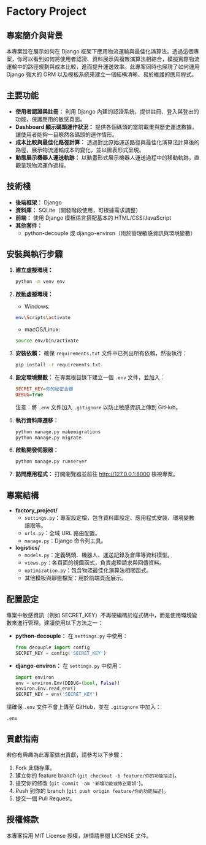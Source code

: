 # Factory Project

## 專案簡介與背景

本專案旨在展示如何在 Django 框架下應用物流運輸與最佳化演算法。透過這個專案，你可以看到如何將使用者認證、資料展示與複雜演算法相結合，模擬實際物流運輸中的路徑規劃與成本比較，進而提升運送效率。此專案同時也展現了如何運用 Django 強大的 ORM 以及模板系統來建立一個結構清晰、易於維護的應用程式。

## 主要功能

* **使用者認證與註冊：** 利用 Django 內建的認證系統，提供註冊、登入與登出的功能，保護應用的敏感頁面。
* **Dashboard 顯示碼頭運作狀況：** 提供各個碼頭的當前載重與歷史運送數據，讓使用者能夠一目瞭然各碼頭的運作情形。
* **成本比較與最佳化路徑計算：** 透過對比原始運送路徑與最佳化演算法計算後的路徑，展示物流運輸成本的變化，並以圖表形式呈現。
* **動態展示機器人運送軌跡：** 以動畫形式展示機器人運送過程中的移動軌跡，直觀呈現物流運作過程。

## 技術棧

* **後端框架：** Django
* **資料庫：** SQLite（開發階段使用，可根據需求調整）
* **前端：** 使用 Django 模板語言搭配基本的 HTML/CSS/JavaScript
* **其他套件：**
   * python-decouple 或 django-environ（用於管理敏感資訊與環境變數）

## 安裝與執行步驟

1. **建立虛擬環境：**
   ```bash
   python -m venv env
   ```

2. **啟動虛擬環境：**
   * Windows:
   ```bash
   env\Scripts\activate
   ```
   * macOS/Linux:
   ```bash
   source env/bin/activate
   ```

3. **安裝依賴：** 確保 `requirements.txt` 文件中已列出所有依賴，然後執行：
   ```bash
   pip install -r requirements.txt
   ```

4. **設定環境變數：** 在專案根目錄下建立一個 `.env` 文件，並加入：
   ```ini
   SECRET_KEY=你的秘密金鑰
   DEBUG=True
   ```
   注意：將 `.env` 文件加入 `.gitignore` 以防止敏感資訊上傳到 GitHub。

5. **執行資料庫遷移：**
   ```bash
   python manage.py makemigrations
   python manage.py migrate
   ```

6. **啟動開發伺服器：**
   ```bash
   python manage.py runserver
   ```

7. **訪問應用程式：** 打開瀏覽器並前往 http://127.0.0.1:8000 檢視專案。

## 專案結構

* **factory_project/**
   * `settings.py`：專案設定檔，包含資料庫設定、應用程式安裝、環境變數讀取等。
   * `urls.py`：全域 URL 路由配置。
   * `manage.py`：Django 命令列工具。
* **logistics/**
   * `models.py`：定義碼頭、機器人、運送記錄及倉庫等資料模型。
   * `views.py`：各頁面的視圖函式，負責處理請求與回傳資料。
   * `optimization.py`：包含物流最佳化演算法相關函式。
   * 其他模板與靜態檔案：用於前端頁面展示。

## 配置設定

專案中敏感資訊（例如 SECRET_KEY）不再硬編碼於程式碼中，而是使用環境變數來進行管理。建議使用以下方法之一：

* **python-decouple：** 在 `settings.py` 中使用：
  ```python
  from decouple import config
  SECRET_KEY = config('SECRET_KEY')
  ```

* **django-environ：** 在 `settings.py` 中使用：
  ```python
  import environ
  env = environ.Env(DEBUG=(bool, False))
  environ.Env.read_env()
  SECRET_KEY = env('SECRET_KEY')
  ```

請確保 `.env` 文件不會上傳至 GitHub，並在 `.gitignore` 中加入：
```
.env
```

## 貢獻指南

若你有興趣為此專案做出貢獻，請參考以下步驟：

1. Fork 此儲存庫。
2. 建立你的 feature branch (`git checkout -b feature/你的功能描述`)。
3. 提交你的修改 (`git commit -am '新增功能或修正錯誤'`)。
4. Push 到你的 branch (`git push origin feature/你的功能描述`)。
5. 提交一個 Pull Request。

## 授權條款

本專案採用 MIT License 授權，詳情請參閱 LICENSE 文件。
